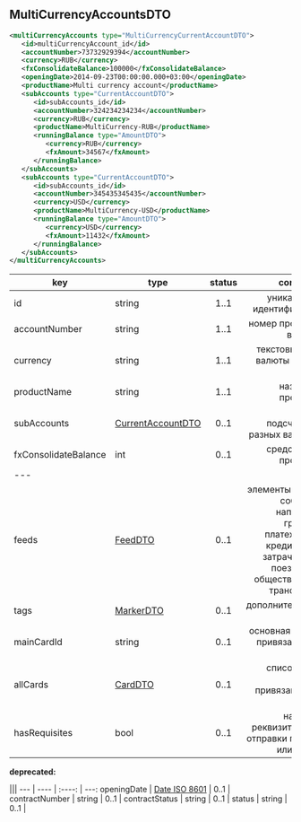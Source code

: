 ﻿## MultiCurrencyAccountsDTO

```xml
<multiCurrencyAccounts type="MultiCurrencyCurrentAccountDTO">
   <id>multiCurrencyAccount_id</id>
   <accountNumber>73732929394</accountNumber>
   <currency>RUB</currency>
   <fxConsolidateBalance>100000</fxConsolidateBalance>
   <openingDate>2014-09-23T00:00:00.000+03:00</openingDate>
   <productName>Multi currency account</productName>
   <subAccounts type="CurrentAccountDTO">
      <id>subAccounts_id</id>
      <accountNumber>324234234234</accountNumber>
      <currency>RUB</currency>
      <productName>MultiCurrency-RUB</productName>
      <runningBalance type="AmountDTO">
         <currency>RUB</currency>
         <fxAmount>34567</fxAmount>
      </runningBalance>
   </subAccounts>
   <subAccounts type="CurrentAccountDTO">
      <id>subAccounts_id</id>
      <accountNumber>345435345435</accountNumber>
      <currency>USD</currency>
      <productName>MultiCurrency-USD</productName>
      <runningBalance type="AmountDTO">
         <currency>USD</currency>
         <fxAmount>11432</fxAmount>
      </runningBalance>
   </subAccounts>
</multiCurrencyAccounts>
```

key | type | status | comment
--- | ---- | :----: | ---:
id | string | 1..1 | уникальный идентификатор
accountNumber | string | 1..1 | номер продукта в банке
currency | string | 1..1 | текстовый код валюты по [ISO 4217](https://ru.wikipedia.org/wiki/ISO_4217)
productName | string | 1..1 | название продукта
subAccounts | [CurrentAccountDTO](#currentaccountdto) | 0..1 | набор подсчетов в разных валютах
fxConsolidateBalance | int | 0..1 | средства на продукте
--- |||
feeds | [FeedDTO](#feeddto) | 0..1 | элементы ленты событий, например графика платежей по кредиту или затраченные поездки на общественном транспорте
tags | [MarkerDTO](#markerdto) | 0..1 | дополнительные поля
mainCardId | string | 0..1 | основная карта, привязанная к счету
allCards | [CardDTO](#carddto) | 0..1 | список всех карт, привязанных к счету
hasRequisites | bool | 0..1 | наличие реквизитов для отправки по смс или почте

**deprecated:**

 |||
--- | ---- | :----: | ---:
openingDate | [Date ISO 8601](https://ru.wikipedia.org/wiki/ISO_8601) | 0..1 | 
contractNumber | string | 0..1 | 
contractStatus | string | 0..1 | 
status | string | 0..1 | 
